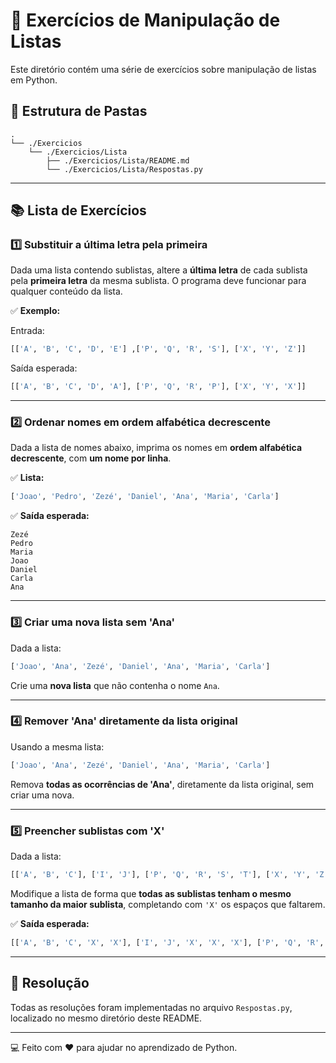 
# 📂 Exercícios de Manipulação de Listas

Este diretório contém uma série de exercícios sobre manipulação de listas em Python.

## 📑 Estrutura de Pastas

```text
.
└── ./Exercicios
    └── ./Exercicios/Lista
        ├── ./Exercicios/Lista/README.md
        └── ./Exercicios/Lista/Respostas.py
```

---

## 📚 Lista de Exercícios

### 1️⃣ Substituir a última letra pela primeira

Dada uma lista contendo sublistas, altere a **última letra** de cada sublista pela **primeira letra** da mesma sublista. O programa deve funcionar para qualquer conteúdo da lista.

✅ **Exemplo:**

Entrada:
```python
[['A', 'B', 'C', 'D', 'E'] ,['P', 'Q', 'R', 'S'], ['X', 'Y', 'Z']]
```

Saída esperada:
```python
[['A', 'B', 'C', 'D', 'A'], ['P', 'Q', 'R', 'P'], ['X', 'Y', 'X']]
```

---

### 2️⃣ Ordenar nomes em ordem alfabética decrescente

Dada a lista de nomes abaixo, imprima os nomes em **ordem alfabética decrescente**, com **um nome por linha**.

✅ **Lista:**
```python
['Joao', 'Pedro', 'Zezé', 'Daniel', 'Ana', 'Maria', 'Carla']
```

✅ **Saída esperada:**
```
Zezé
Pedro
Maria
Joao
Daniel
Carla
Ana
```

---

### 3️⃣ Criar uma nova lista sem 'Ana'

Dada a lista:
```python
['Joao', 'Ana', 'Zezé', 'Daniel', 'Ana', 'Maria', 'Carla']
```
Crie uma **nova lista** que não contenha o nome `Ana`.

---

### 4️⃣ Remover 'Ana' diretamente da lista original

Usando a mesma lista:
```python
['Joao', 'Ana', 'Zezé', 'Daniel', 'Ana', 'Maria', 'Carla']
```
Remova **todas as ocorrências de 'Ana'**, diretamente da lista original, sem criar uma nova.

---

### 5️⃣ Preencher sublistas com 'X'

Dada a lista:
```python
[['A', 'B', 'C'], ['I', 'J'], ['P', 'Q', 'R', 'S', 'T'], ['X', 'Y', 'Z']]
```

Modifique a lista de forma que **todas as sublistas tenham o mesmo tamanho da maior sublista**, completando com `'X'` os espaços que faltarem.

✅ **Saída esperada:**
```python
[['A', 'B', 'C', 'X', 'X'], ['I', 'J', 'X', 'X', 'X'], ['P', 'Q', 'R', 'S', 'T'], ['X', 'Y', 'Z', 'X', 'X']]
```

---

## 📜 Resolução

Todas as resoluções foram implementadas no arquivo `Respostas.py`, localizado no mesmo diretório deste README.

---


💻 Feito com ❤️ para ajudar no aprendizado de Python.